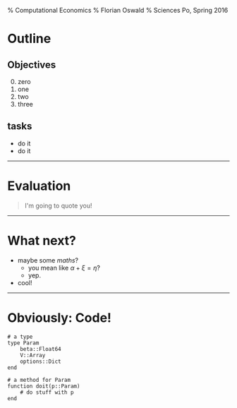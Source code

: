 % Computational Economics
% Florian Oswald
% Sciences Po, Spring 2016

# Outline

## Objectives

0. zero
1. one
2. two
3. three

## tasks

* do it
* do it

------------------------


# Evaluation

>I'm going to quote you!


-----------------------

# What next?

* maybe some *maths*?
	* you mean like $\alpha + \xi = \eta$?
	* yep.
* cool!

-----------------

# Obviously: Code!

~~~~~~~~~~~~ {.julia}
# a type
type Param
	beta::Float64
	V::Array
	options::Dict
end

# a method for Param
function doit(p::Param)
	# do stuff with p
end
~~~~~~~~~~~~
